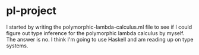 # pl-project

I started by writing the polymorphic-lambda-calculus.ml file to see if I could figure out type inference for the polymorphic lambda calculus by myself. The answer is no. I think I'm going to use Haskell and am reading up on type systems.
